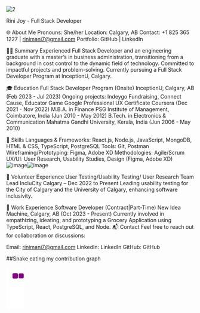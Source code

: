 
![2](https://github.com/RiniJ7/RiniJ7/assets/125235432/82d9b9b7-4d84-4edb-8d28-dd6f3ce0c210)



Rini Joy - Full Stack Developer

🌐 About Me
Pronouns: She/her
Location: Calgary, AB
Contact: +1 825 365 1227 | rinimani7@gmail.com
Portfolio: GitHub | LinkedIn



👩‍💻 Summary
Experienced Full Stack Developer and an engineering graduate with a master’s in business administration, transitioning from a background in cost control to the dynamic field of technology. Committed to impactful projects and problem-solving. Currently pursuing a Full Stack Developer Program at InceptionU, Calgary.



🎓 Education
Full Stack Developer Program (Onsite)
InceptionU, Calgary, AB (Feb 2023 - Jul 2023)
Ongoing projects: Indeygo Fundraising, Connect Cause, Educator Game
Google Professional UX Certificate
Coursera (Dec 2021 - Nov 2022)
M.B.A. in Finance
PSG Institute of Management, Coimbatore, India (Jun 2010 - May 2012)
B.Tech. in Electronics & Communication
Mahatma Gandhi University, Kerala, India (Jun 2006 - May 2010)



🚀 Skills
Languages & Frameworks: React.js, Node.js, JavaScript, MongoDB, HTML & CSS, TypeScript, PostgreSQL
Tools: Git, Postman
Wireframing/Prototyping: Figma, Adobe XD
Methodologies: Agile/Scrum
UX/UI: User Research, Usability Studies, Design (Figma, Adobe XD)
![image](https://github.com/RiniJ7/RiniJ7/assets/125235432/a852a6e8-4ed5-46db-b063-db642beb4526)![image](https://github.com/RiniJ7/RiniJ7/assets/125235432/0a82e925-00bf-4a70-848d-d807c92b2524)




🤝 Volunteer Experience
User Testing/Usability Testing/ User Research Team Lead
IncluCity Calgary – Dec 2022 to Present
Leading usability testing for the City of Calgary and the University of Calgary, enhancing software inclusivity.


💼 Work Experience
Software Developer (Contract|Part-Time)
New Idea Machine, Calgary, AB (Oct 2023 - Present)
Currently involved in empathizing, ideating, and prototyping a Grocery Application using TypeScript, React, PostgreSQL, and Node.
📬 Contact
Feel free to reach out for collaboration or discussions:

Email: rinimani7@gmail.com
LinkedIn: LinkedIn
GitHub: GitHub

##Snake eating my contribution graph

![snake gif](https://github.com/RiniJ7/RiniJ7/blob/output/github-contribution-grid-snake.gif)
